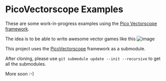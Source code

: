 # PicoVectorscope Examples

These are some work-in-progress examples using the [Pico Vectorscope framework](https://github.com/OliWright/PicoVectorscope).

The idea is to be able to write awesome vector games like this
![image](https://user-images.githubusercontent.com/8660395/198830330-0657578e-9dff-489d-a76b-6c53703921e5.png)

This project uses the [PicoVectorscope](https://github.com/OliWright/PicoVectorscope) framework as a submodule.

After cloning, please use `git submodule update --init --recursive` to get all the submodules.

More soon :-)
